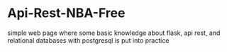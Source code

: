 # Api-Rest-NBA-Free
simple web page where some basic knowledge about flask, api rest, and relational databases with postgresql is put into practice
